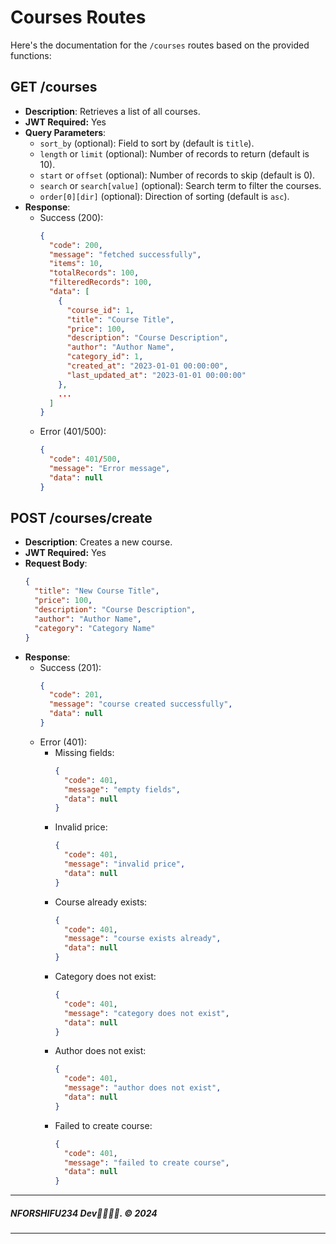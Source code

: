 # Courses Routes

Here's the documentation for the `/courses` routes based on the provided functions:

## GET /courses
- **Description**: Retrieves a list of all courses.
- **JWT Required:** Yes
- **Query Parameters**:
  - `sort_by` (optional): Field to sort by (default is `title`).
  - `length` or `limit` (optional): Number of records to return (default is 10).
  - `start` or `offset` (optional): Number of records to skip (default is 0).
  - `search` or `search[value]` (optional): Search term to filter the courses.
  - `order[0][dir]` (optional): Direction of sorting (default is `asc`).
- **Response**:
  - Success (200):
    ```json
    {
      "code": 200,
      "message": "fetched successfully",
      "items": 10,
      "totalRecords": 100,
      "filteredRecords": 100,
      "data": [
        {
          "course_id": 1,
          "title": "Course Title",
          "price": 100,
          "description": "Course Description",
          "author": "Author Name",
          "category_id": 1,
          "created_at": "2023-01-01 00:00:00",
          "last_updated_at": "2023-01-01 00:00:00"
        },
        ...
      ]
    }
    ```
  - Error (401/500):
    ```json
    {
      "code": 401/500,
      "message": "Error message",
      "data": null
    }
    ```

## POST /courses/create
- **Description**: Creates a new course.
- **JWT Required:** Yes
- **Request Body**:
  ```json
  {
    "title": "New Course Title",
    "price": 100,
    "description": "Course Description",
    "author": "Author Name",
    "category": "Category Name"
  }
  ```
- **Response**:
  - Success (201):
    ```json
    {
      "code": 201,
      "message": "course created successfully",
      "data": null
    }
    ```
  - Error (401):
    - Missing fields:
      ```json
      {
        "code": 401,
        "message": "empty fields",
        "data": null
      }
      ```
    - Invalid price:
      ```json
      {
        "code": 401,
        "message": "invalid price",
        "data": null
      }
      ```
    - Course already exists:
      ```json
      {
        "code": 401,
        "message": "course exists already",
        "data": null
      }
      ```
    - Category does not exist:
      ```json
      {
        "code": 401,
        "message": "category does not exist",
        "data": null
      }
      ```
    - Author does not exist:
      ```json
      {
        "code": 401,
        "message": "author does not exist",
        "data": null
      }
      ```
    - Failed to create course:
      ```json
      {
        "code": 401,
        "message": "failed to create course",
        "data": null
      }
      ```
      
---

##### NFORSHIFU234 Dev👨🏾‍💻🖤. &copy; 2024

---
